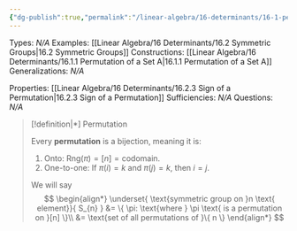 ```yaml
---
{"dg-publish":true,"permalink":"/linear-algebra/16-determinants/16-1-permutation/","tags":["Type/Definition","Topic/Linear_Algebra"]}
---
```


Types: *N/A*
Examples: [[Linear Algebra/16 Determinants/16.2 Symmetric Groups\|16.2 Symmetric Groups]]
Constructions: [[Linear Algebra/16 Determinants/16.1.1 Permutation of a Set A\|16.1.1 Permutation of a Set A]]
Generalizations: *N/A*

Properties: [[Linear Algebra/16 Determinants/16.2.3 Sign of a Permutation\|16.2.3 Sign of a Permutation]]
Sufficiencies: *N/A*
Questions: *N/A*

> [!definition|*] Permutation
> 
> Every **permutation** is a bijection, meaning it is:
> 1. Onto: $\text{Rng}(\pi) = [n] = \text{codomain}$.
> 2. One-to-one: If $\pi(i)=k$ and $\pi(j)=k$, then $i=j$.
> 
> We will say 
> $$
> \begin{align*}
> \underset{ \text{symmetric group on }n \text{ element}}{ S_{n} } &=  \{ \pi: \text{where } \pi \text{ is a permutation on }[n] \}\\
> &= \text{set of all permutations of }\{ n \}
> \end{align*}
> $$
